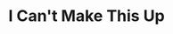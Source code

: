 ---
title: "I Can't Make This Up"
description: 'Buku yang sebenernya sedikit mengecewakan buat saya pribadi. Saya selalu suka material standup dan pembawaan dari Kevin Hart, tapi narasi standup Kevin masih terlalu kental di biography ini (ada beberapa standup komedian lain yang bisa membuat biography terasa lebih biography daripada standup – contohnya "Failure is an Option").'
cover: "/images/reading/i-can-not-make-this-up.jpeg"
publishDate: 2020-04-14
authors: "Kevin Hart"
---